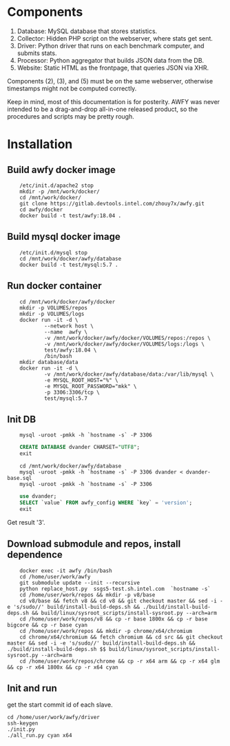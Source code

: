 Components
==========

1. Database: MySQL database that stores statistics.
2. Collector: Hidden PHP script on the webserver, where stats get sent.
3. Driver: Python driver that runs on each benchmark computer, and submits stats.
4. Processor: Python aggregator that builds JSON data from the DB.
5. Website: Static HTML as the frontpage, that queries JSON via XHR.

Components (2), (3), and (5) must be on the same webserver, otherwise timestamps might not be computed correctly.

Keep in mind, most of this documentation is for posterity. AWFY was never intended to be a drag-and-drop all-in-one released product, so the procedures and scripts may be pretty rough.

Installation
============

Build awfy docker image
----------------------
```text
    /etc/init.d/apache2 stop
    mkdir -p /mnt/work/docker/
    cd /mnt/work/docker/
    git clone https://gitlab.devtools.intel.com/zhouy7x/awfy.git
    cd awfy/docker
    docker build -t test/awfy:18.04 .
```
Build mysql docker image
-----------------------
```text
    /etc/init.d/mysql stop
    cd /mnt/work/docker/awfy/database
    docker build -t test/mysql:5.7 .
```

Run docker container
-------------------
```text
    cd /mnt/work/docker/awfy/docker
    mkdir -p VOLUMES/repos
    mkdir -p VOLUMES/logs
    docker run -it -d \
            --network host \
            --name  awfy \
            -v /mnt/work/docker/awfy/docker/VOLUMES/repos:/repos \
            -v /mnt/work/docker/awfy/docker/VOLUMES/logs:/logs \
            test/awfy:18.04 \
            /bin/bash
    mkdir database/data
    docker run -it -d \
            -v /mnt/work/docker/awfy/database/data:/var/lib/mysql \
            -e MYSQL_ROOT_HOST="%" \
            -e MYSQL_ROOT_PASSWORD="mkk" \
            -p 3306:3306/tcp \
            test/mysql:5.7
```

Init DB
-------
```text
    mysql -uroot -pmkk -h `hostname -s` -P 3306
```
```sql
    CREATE DATABASE dvander CHARSET="UTF8";
    exit
```
```text
    cd /mnt/work/docker/awfy/database
    mysql -uroot -pmkk -h `hostname -s` -P 3306 dvander < dvander-base.sql
    mysql -uroot -pmkk -h `hostname -s` -P 3306
```
```sql
    use dvander;
    SELECT `value` FROM awfy_config WHERE `key` = 'version';
    exit  
```
Get result '3'.

Download submodule and repos, install dependence
-----------------------------------------------
```text
    docker exec -it awfy /bin/bash
    cd /home/user/work/awfy
    git submodule update --init --recursive
    python replace_host.py  ssgs5-test.sh.intel.com  `hostname -s`
    cd /home/user/work/repos && mkdir -p v8/base
    cd v8/base && fetch v8 && cd v8 && git checkout master && sed -i -e 's/sudo//' build/install-build-deps.sh && ./build/install-build-deps.sh && build/linux/sysroot_scripts/install-sysroot.py --arch=arm
    cd /home/user/work/repos/v8 && cp -r base 1800x && cp -r base bigcore && cp -r base cyan
    cd /home/user/work/repos && mkdir -p chrome/x64/chromium
    cd chrome/x64/chromium && fetch chromium && cd src && git checkout master && sed -i -e 's/sudo//' build/install-build-deps.sh && ./build/install-build-deps.sh $$ build/linux/sysroot_scripts/install-sysroot.py --arch=arm
    cd /home/user/work/repos/chrome && cp -r x64 arm && cp -r x64 glm && cp -r x64 1800x && cp -r x64 cyan
```

Init and run
-----------
get the start commit id of each slave.
```text
cd /home/user/work/awfy/driver
ssh-keygen
./init.py
./all_run.py cyan x64  
```